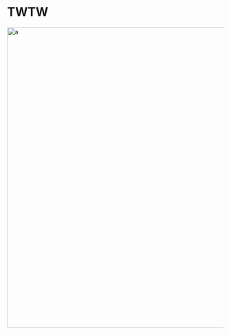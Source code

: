 # TWTW
<img width="700" alt="a"  src="https://github.com/user-attachments/assets/a041aa1c-27f6-4fd1-a71f-4faa78ab6ab9">
